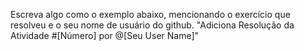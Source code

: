 Escreva algo como o exemplo abaixo, mencionando o exercício que resolveu e o seu nome de usuário do github.
"Adiciona Resolução da Atividade #[Número] por @[Seu User Name]"
